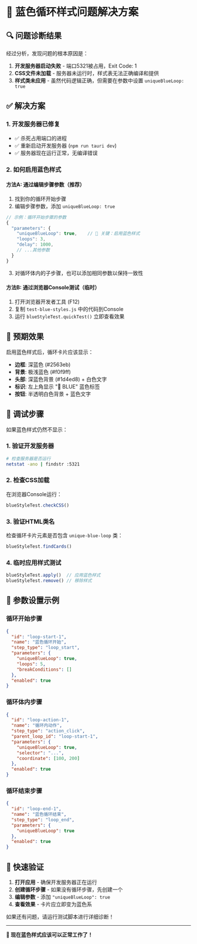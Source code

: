 # 🔵 蓝色循环样式问题解决方案

## 🔍 问题诊断结果

经过分析，发现问题的根本原因是：

1. **开发服务器启动失败** - 端口5321被占用，Exit Code: 1
2. **CSS文件未加载** - 服务器未运行时，样式表无法正确编译和提供
3. **样式类未应用** - 虽然代码逻辑正确，但需要在参数中设置 `uniqueBlueLoop: true`

## ✅ 解决方案

### 1. 开发服务器已修复
- ✅ 杀死占用端口的进程
- ✅ 重新启动开发服务器 (`npm run tauri dev`)
- ✅ 服务器现在运行正常，无编译错误

### 2. 如何启用蓝色样式

#### 方法A: 通过编辑步骤参数（推荐）

1. 找到你的循环开始步骤
2. 编辑步骤参数，添加 `uniqueBlueLoop: true`

```javascript
// 示例：循环开始步骤的参数
{
  "parameters": {
    "uniqueBlueLoop": true,    // 🔑 关键：启用蓝色样式
    "loops": 3,
    "delay": 1000,
    // ...其他参数
  }
}
```

3. 对循环体内的子步骤，也可以添加相同参数以保持一致性

#### 方法B: 通过浏览器Console测试（临时）

1. 打开浏览器开发者工具 (F12)
2. 复制 `test-blue-styles.js` 中的代码到Console
3. 运行 `blueStyleTest.quickTest()` 立即查看效果

## 🎨 预期效果

启用蓝色样式后，循环卡片应该显示：

- **边框**: 深蓝色 (#2563eb)
- **背景**: 极浅蓝色 (#f0f9ff) 
- **头部**: 深蓝色背景 (#1d4ed8) + 白色文字
- **标识**: 左上角显示 "🔵 BLUE" 蓝色标签
- **按钮**: 半透明白色背景 + 蓝色文字

## 🔧 调试步骤

如果蓝色样式仍然不显示：

### 1. 验证开发服务器
```bash
# 检查服务器是否运行
netstat -ano | findstr :5321
```

### 2. 检查CSS加载
在浏览器Console运行：
```javascript
blueStyleTest.checkCSS()
```

### 3. 验证HTML类名
检查循环卡片元素是否包含 `unique-blue-loop` 类：
```javascript
blueStyleTest.findCards()
```

### 4. 临时应用样式测试
```javascript
blueStyleTest.apply()  // 应用蓝色样式
blueStyleTest.remove() // 移除样式
```

## 📝 参数设置示例

### 循环开始步骤
```json
{
  "id": "loop-start-1",
  "name": "蓝色循环开始", 
  "step_type": "loop_start",
  "parameters": {
    "uniqueBlueLoop": true,
    "loops": 5,
    "breakConditions": []
  },
  "enabled": true
}
```

### 循环体内步骤  
```json
{
  "id": "loop-action-1",
  "name": "循环内动作",
  "step_type": "action_click", 
  "parent_loop_id": "loop-start-1",
  "parameters": {
    "uniqueBlueLoop": true,
    "selector": "...",
    "coordinate": [100, 200]
  },
  "enabled": true
}
```

### 循环结束步骤
```json
{
  "id": "loop-end-1", 
  "name": "蓝色循环结束",
  "step_type": "loop_end",
  "parameters": {
    "uniqueBlueLoop": true
  },
  "enabled": true
}
```

## 🎯 快速验证

1. **打开应用** - 确保开发服务器正在运行
2. **创建循环步骤** - 如果没有循环步骤，先创建一个
3. **编辑参数** - 添加 `"uniqueBlueLoop": true`  
4. **查看效果** - 卡片应立即变为蓝色系

如果还有问题，请运行测试脚本进行详细诊断！

---

**🔵 现在蓝色样式应该可以正常工作了！**